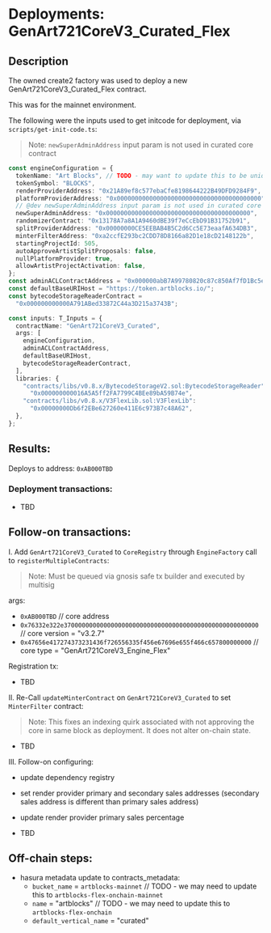 # Deployments: GenArt721CoreV3_Curated_Flex

## Description

The owned create2 factory was used to deploy a new GenArt721CoreV3_Curated_Flex contract.

This was for the mainnet environment.

The following were the inputs used to get initcode for deployment, via `scripts/get-init-code.ts`:

> Note: `newSuperAdminAddress` input param is not used in curated core contract

```typescript
const engineConfiguration = {
  tokenName: "Art Blocks", // TODO - may want to update this to be unique...
  tokenSymbol: "BLOCKS",
  renderProviderAddress: "0x21A89ef8c577ebaCfe8198644222B49DFD9284F9", // for primary sales - after deployment, update secondary sales address
  platformProviderAddress: "0x0000000000000000000000000000000000000000",
  // @dev newSuperAdminAddress input param is not used in curated core contract
  newSuperAdminAddress: "0x0000000000000000000000000000000000000000",
  randomizerContract: "0x13178A7a8A1A9460dBE39f7eCcEbD91B31752b91",
  splitProviderAddress: "0x00000000CE5EEBAB4B5C2d6Cc5E73eaafA634DB3",
  minterFilterAddress: "0xa2ccfE293bc2CDD78D8166a82D1e18cD2148122b",
  startingProjectId: 505,
  autoApproveArtistSplitProposals: false,
  nullPlatformProvider: true,
  allowArtistProjectActivation: false,
};
const adminACLContractAddress = "0x000000abB7A99780820c87c850Af7fD1Bc5e6788";
const defaultBaseURIHost = "https://token.artblocks.io/";
const bytecodeStorageReaderContract =
  "0x000000000000A791ABed33872C44a3D215a3743B";

const inputs: T_Inputs = {
  contractName: "GenArt721CoreV3_Curated",
  args: [
    engineConfiguration,
    adminACLContractAddress,
    defaultBaseURIHost,
    bytecodeStorageReaderContract,
  ],
  libraries: {
    "contracts/libs/v0.8.x/BytecodeStorageV2.sol:BytecodeStorageReader":
      "0x000000000016A5A5ff2FA7799C4BEe89bA59B74e",
    "contracts/libs/v0.8.x/V3FlexLib.sol:V3FlexLib":
      "0x00000000Db6f2EBe627260e411E6c973B7c48A62",
  },
};
```

## Results:

Deploys to address: `0xAB000TBD`

### Deployment transactions:

- TBD

## Follow-on transactions:

I. Add `GenArt721CoreV3_Curated` to `CoreRegistry` through `EngineFactory` call to `registerMultipleContracts`:

> Note: Must be queued via gnosis safe tx builder and executed by multisig

args:

- `0xAB000TBD` // core address
- `0x76332e322e370000000000000000000000000000000000000000000000000000` // core version = "v3.2.7"
- `0x47656e417274373231436f726556335f456e67696e655f466c657800000000` // core type = "GenArt721CoreV3_Engine_Flex"

Registration tx:

- TBD

II. Re-Call `updateMinterContract` on `GenArt721CoreV3_Curated` to set `MinterFilter` contract:

> Note: This fixes an indexing quirk associated with not approving the core in same block as deployment. It does not alter on-chain state.

- TBD

III. Follow-on configuring:

- update dependency registry
- set render provider primary and secondary sales addresses (secondary sales address is different than primary sales address)
- update render provider primary sales percentage

- TBD

## Off-chain steps:

- hasura metadata update to contracts_metadata:
  - `bucket_name` = `artblocks-mainnet` // TODO - we may need to update this to `artblocks-flex-onchain-mainnet`
  - `name` = "artblocks" // TODO - we may need to update this to `artblocks-flex-onchain`
  - `default_vertical_name` = "curated"
